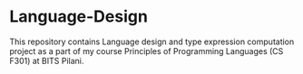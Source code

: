 # Language-Design
This repository contains Language design and type expression computation project as a part of my course Principles of Programming Languages (CS F301) at BITS Pilani.
